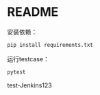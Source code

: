 # README

安装依赖：

```python
pip install requirements.txt
```

运行testcase：

```python
pytest
```

test-Jenkins123
